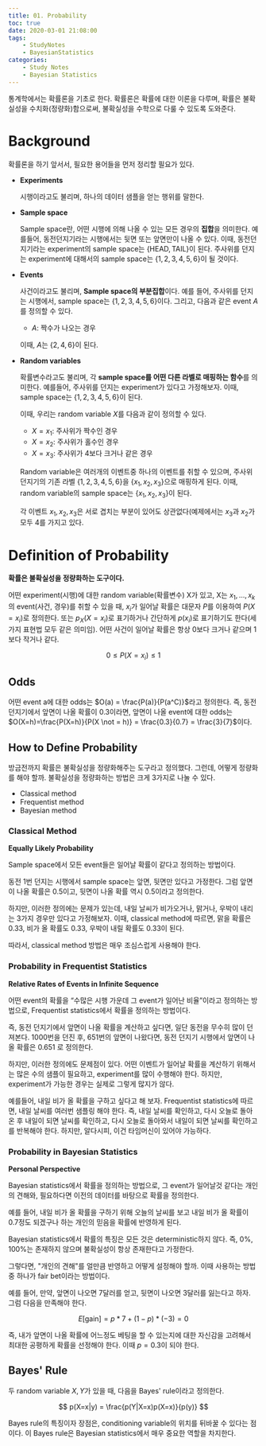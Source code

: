 ```yaml
---
title: 01. Probability
toc: true
date: 2020-03-01 21:08:00
tags:
	- StudyNotes
	- BayesianStatistics
categories:
	- Study Notes
	- Bayesian Statistics
---
```




통계학에서는 확률론을 기초로 한다. 확률론은 확률에 대한 이론을 다루며, 확률은 불확실성을 수치화(정량화)함으로써, 불확실성을 수학으로 다룰 수 있도록 도와준다.



# Background

확률론을 하기 앞서서, 필요한 용어들을 먼저 정리할 필요가 있다.

- **Experiments**

  시행이라고도 불리며, 하나의 데이터 샘플을 얻는 행위를 말한다.

- **Sample space**

  Sample space란, 어떤 시행에 의해 나올 수 있는 모든 경우의 **집합**을 의미한다. 예를들어, 동전던지기라는 시행에서는 뒷면 또는 앞면만이 나올 수 있다. 이때, 동전던지기라는 experiment의 sample space는 $\{\text{HEAD}, \text{TAIL}\}$이 된다. 주사위를 던지는 experiment에 대해서의 sample space는 $\{1, 2, 3, 4, 5, 6\}$이 될 것이다.

- **Events**

  사건이라고도 불리며, **Sample space의 부분집합**이다. 예를 들어, 주사위를 던지는 시행에서, sample space는 $\{1, 2, 3, 4, 5, 6\}$이다. 그리고, 다음과 같은 event $A$를 정의할 수 있다.

  - $A$: 짝수가 나오는 경우

  이때, $A$는 $\{2, 4, 6\}$이 된다.

- **Random variables**

  확률변수라고도 불리며, 각 **sample space를 어떤 다른 라벨로 매핑하는 함수**를 의미한다. 예를들어, 주사위를 던지는 experiment가 있다고 가정해보자. 이때, sample space는 $\{1, 2, 3, 4, 5, 6\}$이 된다.

  이때, 우리는 random variable $X$를 다음과 같이 정의할 수 있다.

  - $X = x_1$: 주사위가 짝수인 경우
  - $X=x_2$: 주사위가 홀수인 경우
  - $X=x_3$: 주사위가 4보다 크거나 같은 경우

  Random variable은 여러개의 이벤트중 하나의 이벤트를 취할 수 있으며, 주사위 던지기의 기존 라벨 $\{1, 2, 3, 4, 5, 6\}$을 $\{x_1, x_2, x_3\}$으로 매핑하게 된다. 이때, random variable의 sample space는 $\{x_1, x_2, x_3\}$이 된다.

  각 이벤트 $x_1, x_2, x_3$은 서로 겹치는 부분이 있어도 상관없다(예제에서는 $x_3$과 $x_2$가 모두 4를 가지고 있다.



# Definition of Probability

**확률은 불확실성을 정량화하는 도구이다.**

어떤 experiment(시행)에 대한 random variable(확률변수) X가 있고, X는 $x_1,...,x_k$의 event(사건, 경우)를 취할 수 있을 때, $x_i$가 일어날 확률은 대문자 $P$를 이용하여 $P(X=x_i)$로 정의한다. 또는 $p_X(X=x_i)$로 표기하거나 간단하게 $p(x_i)$로 표기하기도 한다(세 가지 표현법 모두 같은 의미임). 어떤 사건이 일어날 확률은 항상 0보다 크거나 같으며 1보다 작거나 같다.

$$
0 \leq P(X=x_i) \leq 1
$$




## Odds

어떤 event a에 대한 odds는 $O(a) = \frac{P(a)}{P(a^C)}$라고 정의한다. 즉, 동전던지기에서 앞면이 나올 확률이 0.3이라면, 앞면이 나올 event에 대한 odds는 $O(X=h)=\frac{P(X=h)}{P(X \not = h)} = \frac{0.3}{0.7} = \frac{3}{7}$이다.



## How to Define Probability

방금전까지 확률은 불확실성을 정량화해주는 도구라고 정의했다. 그런데, 어떻게 정량화를 해야 할까. 불확실성을 정량화하는 방법은 크게 3가지로 나눌 수 있다.

- Classical method
- Frequentist method
- Bayesian method



### Classical Method

**Equally Likely Probability**

Sample space에서 모든 event들은 일어날 확률이 같다고 정의하는 방법이다.

동전 1번 던지는 시행에서 sample space는 앞면, 뒷면만 있다고 가정한다. 그럼 앞면이 나올 확률은 0.5이고, 뒷면이 나올 확률 역시 0.5이라고 정의한다.

하지만, 이러한 정의에는 문제가 있는데, 내일 날씨가 비가오거나, 맑거나, 우박이 내리는 3가지 경우만 있다고 가정해보자. 이때, classical method에 따르면, 맑을 확률은 0.33, 비가 올 확률도 0.33, 우박이 내릴 확률도 0.33이 된다.

따라서, classical method 방법은 매우 조심스럽게 사용해야 한다.



### Probability in Frequentist Statistics

**Relative Rates of Events in Infinite Sequence**

어떤 event의 확률을 “수많은 시행 가운데 그 event가 일어난 비율”이라고 정의하는 방법으로, Frequentist statistics에서 확률을 정의하는 방법이다.

즉, 동전 던지기에서 앞면이 나올 확률을 계산하고 싶다면, 일단 동전을 무수히 많이 던져본다. 1000번을 던진 후, 651번의 앞면이 나왔다면, 동전 던지기 시행에서 앞면이 나올 확률은 0.651 로 정의한다.

하지만, 이러한 정의에도 문제점이 있다. 어떤 이벤트가 일어날 확률을 계산하기 위해서는 많은 수의 샘플이  필요하고, experiment를 많이 수행해야 한다. 하지만, experiment가 가능한 경우는 실제로 그렇게 많지가 않다.

예를들어, 내일 비가 올 확률을 구하고 싶다고 해 보자. Frequentist statistics에 따르면, 내일 날씨를 여러번 샘플링 해야 한다. 즉, 내일 날씨를 확인하고, 다시 오늘로 돌아온 후 내일이 되면 날씨를 확인하고, 다시 오늘로 돌아와서 내일이 되면 날씨를 확인하고를 반복해야 한다. 하지만, 알다시피, 이건 타임머신이 있어야 가능하다.



### Probability in Bayesian Statistics

**Personal Perspective**

Bayesian statistics에서 확률을 정의하는 방법으로, 그 event가 일어날것 같다는 개인의 견해와, 필요하다면 이전의 데이터를 바탕으로 확률을 정의한다.

예를 들어, 내일 비가 올 확률을 구하기 위해 오늘의 날씨를 보고 내일 비가 올 확률이 0.7정도 되겠구나 하는 개인의 믿음을 확률에 반영하게 된다.

Bayesian statistics에서 확률의 특징은 모든 것은 deterministic하지 않다. 즉, 0%, 100%는 존재하지 않으며 불확실성이 항상 존재한다고 가정한다.

그렇다면, "개인의 견해"를 얼만큼 반영하고 어떻게 설정해야 할까. 이때 사용하는 방법 중 하나가 fair bet이라는 방법이다.

예를 들어, 만약, 앞면이 나오면 7달러를 얻고, 뒷면이 나오면 3달러를 잃는다고 하자. 그럼 다음을 만족해야 한다. 

$$
E [ \text{gain} ] = p * 7 + (1 − p) * ( − 3) = 0
$$

즉, 내가 앞면이 나올 확률에 어느정도 베팅을 할 수 있는지에 대한 자신감을 고려해서 최대한 공평하게 확률을 선정해야 한다. 이때 $p = 0.3$이 되야 한다.



## Bayes' Rule

두 random variable $X,Y$가 있을 때, 다음을 Bayes' rule이라고 정의한다.

$$
p(X=x|y) = \frac{p(Y|X=x)p(X=x)}{p(y)}
$$

Bayes rule의 특징이자 장점은, conditioning variable의 위치를 뒤바꿀 수 있다는 점이다. 이 Bayes rule은 Bayesian statistics에서 매우 중요한 역할을 차지한다.